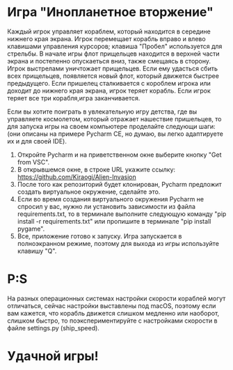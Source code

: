 # Игра "Инопланетное вторжение"

Каждый игрок управляет кораблем, который находится в середине нижнего края экрана.
Игрок перемещает корабль вправо и влево клавишами управления курсоров; клавиша "Пробел" используется для стрельбы.
В начале игры флот прищельцев находится в верхней части экрана и постепенно опускаеться вниз, также смещаясь в сторону.
Игрок выстрелами уничтожает прищельцев.
Если ему удасться сбить всех прищельцев, появляется новый флот, который движется быстрее предыдущего.
Если пришелец сталкивается с короблем игрока или доходит до нижнего края экрана, игрок теряет корабль.
Если игрок теряет все три корабля,игра заканчивается.

Если вы хотите поиграть в увлекательную игру детства, где вы управляете космолетом, который отражает нашествие пришельцев, то для запуска игры на своем компьютере проделайте следующи шаги: (они описаны на примере Pycharm CE, но думаю, вы легко адаптируете их и для своей IDE).
1) Откройте Pycharm и на приветственном окне выберите кнопку "Get from VSC".
2) В открывшемся окне, в строке URL укажите ссылку: https://github.com/Kiraogi/Alien-Invasion
3) После того как репозиторий будет клонирован, Pycharm предложит создать виртуальное окружение, сделайте это.
4) Если во время создания виртуального окружения Pycharm не спросил у вас, нужно ли установить зависимости из файла requirements.txt, то в терминале выполните следующую команду "pip install -r requirements.txt" или пропишите в терминале "pip install pygame".
5) Все, приложение готово к запуску. Игра запускается в полноэкранном режиме, поэтому для выхода из игры используйте клавишу "Q".


# P:S
На разных операционных системах настройки скорости кораблей могут отличаться,
сейчас настройки выставлены под macOS,
поэтому если вам кажется, что корабль движется слишком медленно или наоборот, слишком быстро,
то поэкспериментируйте с настройками скорости в файле settings.py (ship_speed).

# Удачной игры!
